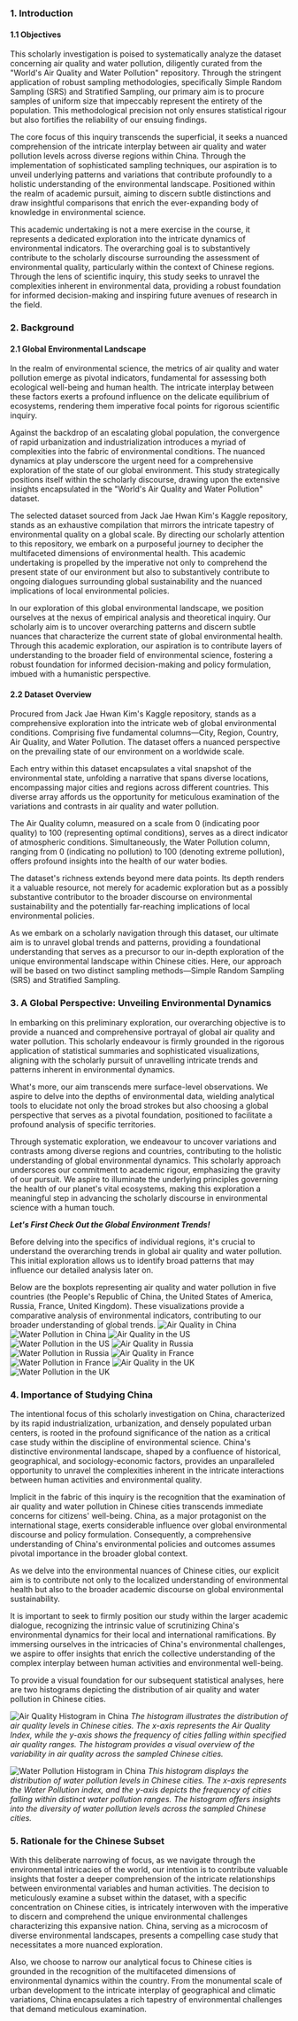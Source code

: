 ### 1. Introduction

#### 1.1 Objectives

This scholarly investigation is poised to systematically analyze the dataset concerning air quality and water pollution, diligently curated from the "World's Air Quality and Water Pollution" repository. Through the stringent application of robust sampling methodologies, specifically Simple Random Sampling (SRS) and Stratified Sampling, our primary aim is to procure samples of uniform size that impeccably represent the entirety of the population. This methodological precision not only ensures statistical rigour but also fortifies the reliability of our ensuing findings.

The core focus of this inquiry transcends the superficial, it seeks a nuanced comprehension of the intricate interplay between air quality and water pollution levels across diverse regions within China. Through the implementation of sophisticated sampling techniques, our aspiration is to unveil underlying patterns and variations that contribute profoundly to a holistic understanding of the environmental landscape. Positioned within the realm of academic pursuit, aiming to discern subtle distinctions and draw insightful comparisons that enrich the ever-expanding body of knowledge in environmental science.

This academic undertaking is not a mere exercise in the course, it represents a dedicated exploration into the intricate dynamics of environmental indicators. The overarching goal is to substantively contribute to the scholarly discourse surrounding the assessment of environmental quality, particularly within the context of Chinese regions. Through the lens of scientific inquiry, this study seeks to unravel the complexities inherent in environmental data, providing a robust foundation for informed decision-making and inspiring future avenues of research in the field.

### 2. Background

#### 2.1 Global Environmental Landscape

In the realm of environmental science, the metrics of air quality and water pollution emerge as pivotal indicators, fundamental for assessing both ecological well-being and human health. The intricate interplay between these factors exerts a profound influence on the delicate equilibrium of ecosystems, rendering them imperative focal points for rigorous scientific inquiry.

Against the backdrop of an escalating global population, the convergence of rapid urbanization and industrialization introduces a myriad of complexities into the fabric of environmental conditions. The nuanced dynamics at play underscore the urgent need for a comprehensive exploration of the state of our global environment. This study strategically positions itself within the scholarly discourse, drawing upon the extensive insights encapsulated in the "World's Air Quality and Water Pollution" dataset.

The selected dataset sourced from Jack Jae Hwan Kim's Kaggle repository, stands as an exhaustive compilation that mirrors the intricate tapestry of environmental quality on a global scale. By directing our scholarly attention to this repository, we embark on a purposeful journey to decipher the multifaceted dimensions of environmental health. This academic undertaking is propelled by the imperative not only to comprehend the present state of our environment but also to substantively contribute to ongoing dialogues surrounding global sustainability and the nuanced implications of local environmental policies.

In our exploration of this global environmental landscape, we position ourselves at the nexus of empirical analysis and theoretical inquiry. Our scholarly aim is to uncover overarching patterns and discern subtle nuances that characterize the current state of global environmental health. Through this academic exploration, our aspiration is to contribute layers of understanding to the broader field of environmental science, fostering a robust foundation for informed decision-making and policy formulation, imbued with a humanistic perspective.

#### 2.2 Dataset Overview
Procured from Jack Jae Hwan Kim's Kaggle repository, stands as a comprehensive exploration into the intricate web of global environmental conditions. Comprising five fundamental columns—City, Region, Country, Air Quality, and Water Pollution. The dataset offers a nuanced perspective on the prevailing state of our environment on a worldwide scale.

Each entry within this dataset encapsulates a vital snapshot of the environmental state, unfolding a narrative that spans diverse locations, encompassing major cities and regions across different countries. This diverse array affords us the opportunity for meticulous examination of the variations and contrasts in air quality and water pollution.

The Air Quality column, measured on a scale from 0 (indicating poor quality) to 100 (representing optimal conditions), serves as a direct indicator of atmospheric conditions. Simultaneously, the Water Pollution column, ranging from 0 (indicating no pollution) to 100 (denoting extreme pollution), offers profound insights into the health of our water bodies.

The dataset's richness extends beyond mere data points. Its depth renders it a valuable resource, not merely for academic exploration but as a possibly substantive contributor to the broader discourse on environmental sustainability and the potentially far-reaching implications of local environmental policies.

As we embark on a scholarly navigation through this dataset, our ultimate aim is to unravel global trends and patterns, providing a foundational understanding that serves as a precursor to our in-depth exploration of the unique environmental landscape within Chinese cities. Here, our approach will be based on two distinct sampling methods—Simple Random Sampling (SRS) and Stratified Sampling.

### 3. A Global Perspective: Unveiling Environmental Dynamics

In embarking on this preliminary exploration, our overarching objective is to provide a nuanced and comprehensive portrayal of global air quality and water pollution. This scholarly endeavour is firmly grounded in the rigorous application of statistical summaries and sophisticated visualizations, aligning with the scholarly pursuit of unravelling intricate trends and patterns inherent in environmental dynamics.

What's more, our aim transcends mere surface-level observations. We aspire to delve into the depths of environmental data, wielding analytical tools to elucidate not only the broad strokes but also choosing a global perspective that serves as a pivotal foundation, positioned to facilitate a profound analysis of specific territories.

Through systematic exploration, we endeavour to uncover variations and contrasts among diverse regions and countries, contributing to the holistic understanding of global environmental dynamics. This scholarly approach underscores our commitment to academic rigour, emphasizing the gravity of our pursuit. We aspire to illuminate the underlying principles governing the health of our planet's vital ecosystems, making this exploration a meaningful step in advancing the scholarly discourse in environmental science with a human touch.

***Let's First Check Out the Global Environment Trends!***

Before delving into the specifics of individual regions, it's crucial to understand the overarching trends in global air quality and water pollution. This initial exploration allows us to identify broad patterns that may influence our detailed analysis later on. 

Below are the boxplots representing air quality and water pollution in five countries (the People's Republic of China, the United States of America, Russia, France, United Kingdom). These visualizations provide a comparative analysis of environmental indicators, contributing to our broader understanding of global trends. 
![Air Quality in China](plots/boxplot_air_quality_china.png)
![Water Pollution in China](plots/boxplot_water_pollution_china.png)
![Air Quality in the US](plots/boxplot_air_quality_US.png)
![Water Pollution in the US](plots/boxplot_water_polltion_US.png)
![Air Quality in Russia](plots/boxplot_air_quality_Russia.png)
![Water Pollution in Russia](plots/boxplot_water_polltion_Russia.png)
![Air Quality in France](plots/boxplot_air_quality_France.png)
![Water Pollution in France](plots/boxplot_water_polltion_France.png)
![Air Quality in the UK](plots/boxplot_air_quality_UK.png)
![Water Pollution in the UK](plots/boxplot_water_polltion_Uk.png)

### 4. Importance of Studying China

The intentional focus of this scholarly investigation on China, characterized by its rapid industrialization, urbanization, and densely populated urban centers, is rooted in the profound significance of the nation as a critical case study within the discipline of environmental science. China's distinctive environmental landscape, shaped by a confluence of historical, geographical, and sociology-economic factors, provides an unparalleled opportunity to unravel the complexities inherent in the intricate interactions between human activities and environmental quality.

Implicit in the fabric of this inquiry is the recognition that the examination of air quality and water pollution in Chinese cities transcends immediate concerns for citizens' well-being. China, as a major protagonist on the international stage, exerts considerable influence over global environmental discourse and policy formulation. Consequently, a comprehensive understanding of China's environmental policies and outcomes assumes pivotal importance in the broader global context.

As we delve into the environmental nuances of Chinese cities, our explicit aim is to contribute not only to the localized understanding of environmental health but also to the broader academic discourse on global environmental sustainability. 

It is important to seek to firmly position our study within the larger academic dialogue, recognizing the intrinsic value of scrutinizing China's environmental dynamics for their local and international ramifications. By immersing ourselves in the intricacies of China's environmental challenges, we aspire to offer insights that enrich the collective understanding of the complex interplay between human activities and environmental well-being.

To provide a visual foundation for our subsequent statistical analyses, here are two histograms depicting the distribution of air quality and water pollution in Chinese cities.

![Air Quality Histogram in China](plots/AirQuality_Histogram.png)
*The histogram illustrates the distribution of air quality levels in Chinese cities. The x-axis represents the Air Quality Index, while the y-axis shows the frequency of cities falling within specified air quality ranges. The histogram provides a visual overview of the variability in air quality across the sampled Chinese cities.*

![Water Pollution Histogram in China](plots/WaterPollution_Histogram.png)
*This histogram displays the distribution of water pollution levels in Chinese cities. The x-axis represents the Water Pollution index, and the y-axis depicts the frequency of cities falling within distinct water pollution ranges. The histogram offers insights into the diversity of water pollution levels across the sampled Chinese cities.*

### 5. Rationale for the Chinese Subset

With this deliberate narrowing of focus, as we navigate through the environmental intricacies of the world, our intention is to contribute valuable insights that foster a deeper comprehension of the intricate relationships between environmental variables and human activities. The decision to meticulously examine a subset within the dataset, with a specific concentration on Chinese cities, is intricately interwoven with the imperative to discern and comprehend the unique environmental challenges characterizing this expansive nation. China, serving as a microcosm of diverse environmental landscapes, presents a compelling case study that necessitates a more nuanced exploration.

Also, we choose to narrow our analytical focus to Chinese cities is grounded in the recognition of the multifaceted dimensions of environmental dynamics within the country. From the monumental scale of urban development to the intricate interplay of geographical and climatic variations, China encapsulates a rich tapestry of environmental challenges that demand meticulous examination.


